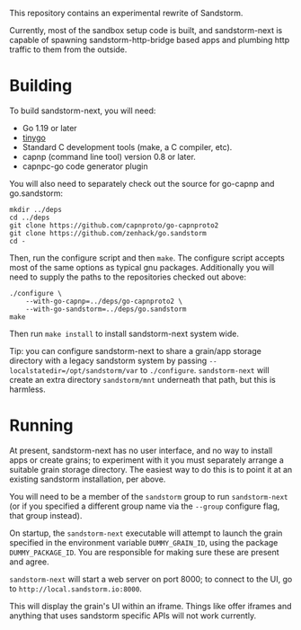This repository contains an experimental rewrite of Sandstorm.

Currently, most of the sandbox setup code is built, and sandstorm-next
is capable of spawning sandstorm-http-bridge based apps and plumbing
http traffic to them from the outside.

# Building

To build sandstorm-next, you will need:

- Go 1.19 or later
- [tinygo](https://tinygo.org/)
- Standard C development tools (make, a C compiler, etc).
- capnp (command line tool) version 0.8 or later.
- capnpc-go code generator plugin

You will also need to separately check out the source for go-capnp and
go.sandstorm:

```
mkdir ../deps
cd ../deps
git clone https://github.com/capnproto/go-capnproto2
git clone https://github.com/zenhack/go.sandstorm
cd -
```

Then, run the configure script and then `make`. The configure script
accepts
most of the same options as typical gnu packages. Additionally you will
need to supply the paths to the repositories checked out above:

```
./configure \
    --with-go-capnp=../deps/go-capnproto2 \
    --with-go-sandstorm=../deps/go.sandstorm
make
```

Then run `make install` to install sandstorm-next system wide.

Tip: you can configure sandstorm-next to share a grain/app storage
directory with a legacy sandstorm system by passing
`--localstatedir=/opt/sandstorm/var` to `./configure`. `sandstorm-next`
will create an extra directory `sandstorm/mnt` underneath that path, but
this is harmless.

# Running

At present, sandstorm-next has no user interface, and no way to install
apps or create grains; to experiment with it you must separately arrange
a suitable grain storage directory. The easiest way to do this is to
point it at an existing sandstorm installation, per above.

You will need to be a member of the `sandstorm` group to run
`sandstorm-next` (or if you specified a different group name via the
`--group` configure flag, that group instead).

On startup, the `sandstorm-next` executable will attempt to launch the
grain specified in the environment variable `DUMMY_GRAIN_ID`, using the
package `DUMMY_PACKAGE_ID`. You are responsible for making sure these
are present and agree.

`sandstorm-next` will start a web server on port 8000; to connect to the
UI, go to `http://local.sandstorm.io:8000`.

This will display the grain's UI within an iframe. Things like
offer iframes and anything that uses sandstorm specific APIs will not
work currently.
